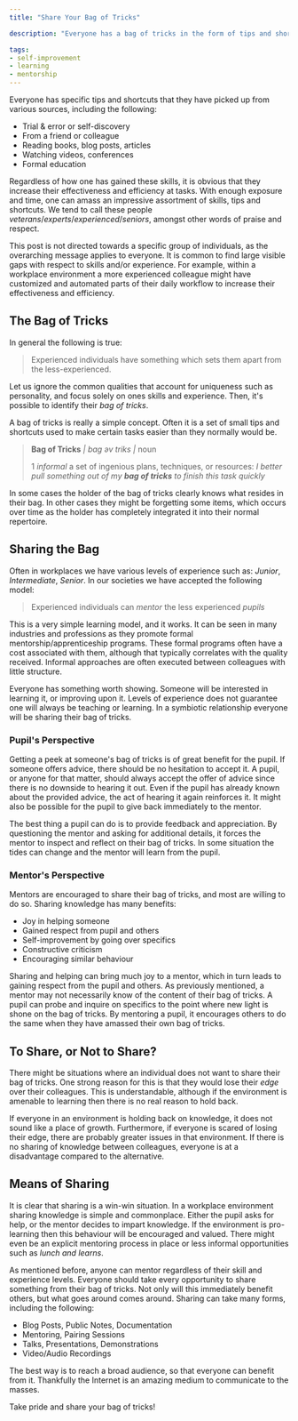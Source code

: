 ```yaml
---
title: "Share Your Bag of Tricks"

description: "Everyone has a bag of tricks in the form of tips and shortcuts that they use throughout their lives. In general, there is no harm in sharing this knowledge. This post encourages sharing ones bag of tricks to others, as well as discusses various benefits."

tags:
- self-improvement
- learning
- mentorship
---
```


Everyone has specific tips and shortcuts that they have picked up from various sources, including the following:

 * Trial & error or self-discovery
 * From a friend or colleague
 * Reading books, blog posts, articles
 * Watching videos, conferences
 * Formal education

Regardless of how one has gained these skills, it is obvious that they increase their effectiveness and efficiency at tasks. With enough exposure and time, one can amass an impressive assortment of skills, tips and shortcuts. We tend to call these people *veterans*/*experts*/*experienced*/*seniors*, amongst other words of praise and respect.

This post is not directed towards a specific group of individuals, as the overarching message applies to everyone. It is common to find large visible gaps with respect to skills and/or experience. For example, within a workplace environment a more experienced colleague might have customized and automated parts of their daily workflow to increase their effectiveness and efficiency.

## The Bag of Tricks

In general the following is true:

> Experienced individuals have something which sets them apart from the less-experienced.

Let us ignore the common qualities that account for uniqueness such as personality, and focus solely on ones skills and experience. Then, it's possible to identify their *bag of tricks*.

A bag of tricks is really a simple concept. Often it is a set of small tips and shortcuts used to make certain tasks easier than they normally would be.

> **Bag of Tricks** *| bag əv triks |*
> noun
>
> 1 *informal* a set of ingenious plans, techniques, or resources: *I better pull something out of my <b>bag of tricks</b> to finish this task quickly*

In some cases the holder of the bag of tricks clearly knows what resides in their bag. In other cases they might be forgetting some items, which occurs over time as the holder has completely integrated it into their normal repertoire.

## Sharing the Bag

Often in workplaces we have various levels of experience such as: *Junior*, *Intermediate*, *Senior*. In our societies we have accepted the following model:

> Experienced individuals can *mentor* the less experienced *pupils*

This is a very simple learning model, and it works. It can be seen in many industries and professions as they promote formal mentorship/apprenticeship programs. These formal programs often have a cost associated with them, although that typically correlates with the quality received. Informal approaches are often executed between colleagues with little structure.

Everyone has something worth showing. Someone will be interested in learning it, or improving upon it. Levels of experience does not guarantee one will always be teaching or learning. In a symbiotic relationship everyone will be sharing their bag of tricks.


### Pupil's Perspective

Getting a peek at someone's bag of tricks is of great benefit for the pupil. If someone offers advice, there should be no hesitation to accept it. A pupil, or anyone for that matter, should always accept the offer of advice since there is no downside to hearing it out. Even if the pupil has already known about the provided advice, the act of hearing it again reinforces it. It might also be possible for the pupil to give back immediately to the mentor.

The best thing a pupil can do is to provide feedback and appreciation. By questioning the mentor and asking for additional details, it forces the mentor to inspect and reflect on their bag of tricks. In some situation the tides can change and the mentor will learn from the pupil.

### Mentor's Perspective

Mentors are encouraged to share their bag of tricks, and most are willing to do so. Sharing knowledge has many benefits:

 * Joy in helping someone
 * Gained respect from pupil and others
 * Self-improvement by going over specifics
 * Constructive criticism
 * Encouraging similar behaviour

Sharing and helping can bring much joy to a mentor, which in turn leads to gaining respect from the pupil and others. As previously mentioned, a mentor may not necessarily know of the content of their bag of tricks. A pupil can probe and inquire on specifics to the point where new light is shone on the bag of tricks. By mentoring a pupil, it encourages others to do the same when they have amassed their own bag of tricks.

## To Share, or Not to Share?

There might be situations where an individual does not want to share their bag of tricks. One strong reason for this is that they would lose their *edge* over their colleagues. This is understandable, although if the environment is amenable to learning then there is no real reason to hold back.

If everyone in an environment is holding back on knowledge, it does not sound like a place of growth. Furthermore, if everyone is scared of losing their edge, there are probably greater issues in that environment. If there is no sharing of knowledge between colleagues, everyone is at a disadvantage compared to the alternative.

## Means of Sharing

It is clear that sharing is a win-win situation. In a workplace environment sharing knowledge is simple and commonplace. Either the pupil asks for help, or the mentor decides to impart knowledge. If the environment is pro-learning then this behaviour will be encouraged and valued. There might even be an explicit mentoring process in place or less informal opportunities such as *lunch and learns*.

As mentioned before, anyone can mentor regardless of their skill and experience levels. Everyone should take every opportunity to share something from their bag of tricks. Not only will this immediately benefit others, but what goes around comes around. Sharing can take many forms, including the following:

 * Blog Posts, Public Notes, Documentation
 * Mentoring, Pairing Sessions
 * Talks, Presentations, Demonstrations
 * Video/Audio Recordings

The best way is to reach a broad audience, so that everyone can benefit from it. Thankfully the Internet is an amazing medium to communicate to the masses.

Take pride and share your bag of tricks!
